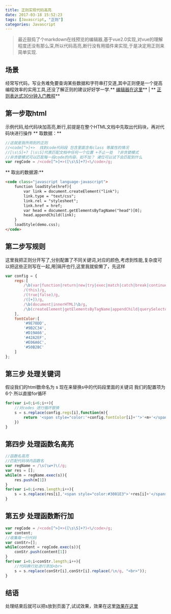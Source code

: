 ```yaml
---
title: 正则实现代码高亮
date: 2017-03-18 15:52:23
tags: [Javascript, "正则"]
categories: Javascript
---
```

> 最近鼓捣了个markdown在线预览的编辑器,基于vue2.0实现,对vue的理解程度还没有那么深,所以代码高亮,断行没有用插件来实现,于是决定用正则来简单实现.

## 场景
经常写代码，写业务难免要查询某些数据和字符串打交道,其中正则便是一个提高编程效率的实用工具,还没了解正则的建议好好学一学.** [编辑器在这里][0]** | ** [正则表达式30分钟入门教程][1]**
<!-- more -->
## 第一步取html
示例代码,给代码块加高亮,断行,前提是在整个HTML文档中先取出代码块，再对代码块进行操作
** 取数据：**
```javascript
//这就是我所用到的正则
//<code[^>]+>  找到code代码段 包含里面含有class 等属性的情况
//[\s\S]+? [\s\S]代表匹配文档中任何一个位置 +不止一处  ?非贪婪模式
//非贪婪模式可以匹配每一段code的内容，如不加？ 诸位可以试下会匹配到什么
var regCode = /<code[^>]+>([\s\S]+?)<\/code>/g;
```
** 取出的数据源:**
```html
<code class="javascript language-javascript">
    function loadStyle(href){
        var link = document.createElement("link");   
        link.type = "text/css";
        link.rel = "stylesheet";
        link.href = href;   
        var head = document.getElementsByTagName("head")[0];   
        head.appendChild(link);
    }
    loadStyle(demo.css);
</code>
```

## 第二步写规则
这里我把正则分开写了,分别配置了不同关键词,对应的颜色,考虑到性能,复杂度可以把这些正则写在一起,用|隔开也行,这里我就偷懒了，先这样
```javascript
var config = {
    regs:[
        /\b(var|function|return|new|try|exec|match|catch|break|continue|case|for|if|else|while|switch)\b/g,
        /(this)/g,
        /(true|false)/g,
        /([+])/g,
        /\b(document|innerHTML)\b/g,
        /\b(createElement|getElementsByTagName|appendChild|querySelector|querySelectorAll|getElementById)\b/g
    ],
    fontColor:[
        '#9E70DD',
        '#9B2C34',
        '#D19A66',
        '#42A2EF',
        '#E06A6C',
        '#50B2BC'
    ]
};
```

## 第三步 处理关键词
假设我们的html数命名为 s 现在来替换s中的代码段里面的关键词
我们的配置项为6个  所以直接for循环
```javascript
for(var i=0;i<6;i++){
    //对codes 进行循环替换
    s = s.replace(config.regs[i],function(m){
        return '<span style="color:'+config.fontColor[i]+'">'+m+'</span>'
    })
}
```
## 第四步 处理函数名高亮
```javascript
//函数名高亮
//匹配代码块内函数名
var regName = /\s(\w+)\(/g;
var res = [];
while(m = regName.exec(s)){
    res.push(m[1])
}
for(var i=0;i<res.length;i++){
    s = s.replace(res[i],'<span style="color:#3081E3">'+res[i]+'</span>')
}
```
## 第五步 处理函数断行加<br>
```javascript
var regCode = /<code[^>]+>([\s\S]+?)<\/code>/g;
var content;
//收集每一行代码
var conStr=[];
while(content = regCode.exec(s)){
    conStr.push(content[1])
}
for(var i=0;i<conStr.length;i++){
    //代码换行处进行添加<br>
    s = s.replace(conStr[i],conStr[i].replace(/\n/g, "<br>"));
}
```
## 结语
处理结束后就可以把s放到页面了,试试效果，效果在这里[效果在这里][0]


[0]: http://loadingmore.com/v-markdown
[1]: http://www.jb51.net/tools/zhengze.html#mission
